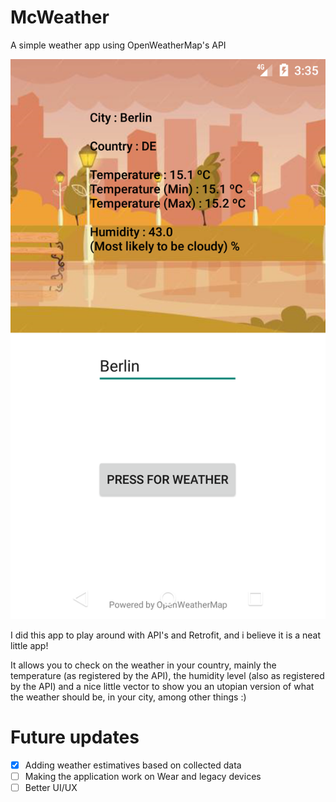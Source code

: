 # McWeather
A simple weather app using OpenWeatherMap's API

![Alt text](screen.png?raw=true "Screenshot of the application when asked to search for the weather in Berlin, Germany")

I did this app to play around with API's and Retrofit, and i believe it is a neat little app!

It allows you to check on the weather in your country, mainly the temperature (as registered by the API), 
the humidity level (also as registered by the API) and a nice little vector to show you an utopian version of what the weather should be, in your city, among other things :)

# Future updates

- [X] Adding weather estimatives based on collected data
- [ ] Making the application work on Wear and legacy devices
- [ ] Better UI/UX
